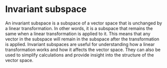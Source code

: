 # Invariant subspace

An invariant subspace is a subspace of a vector space that is unchanged by a linear transformation. In other words, it is a subspace that remains the same when a linear transformation is applied to it. This means that any vector in the subspace will remain in the subspace after the transformation is applied. Invariant subspaces are useful for understanding how a linear transformation works and how it affects the vector space. They can also be used to simplify calculations and provide insight into the structure of the vector space.
